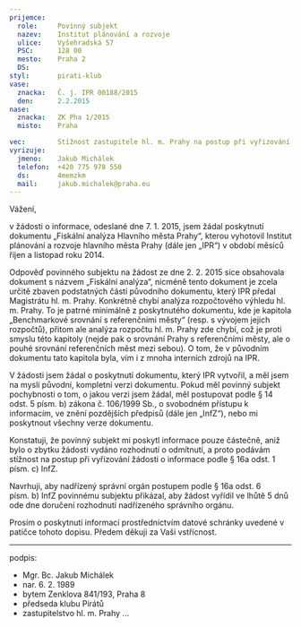 ```yaml
---
prijemce: 
  role:     Povinný subjekt
  nazev:    Institut plánování a rozvoje
  ulice:    Vyšehradská 57
  PSC:      128 00
  mesto:    Praha 2
  DS:       
styl:       pirati-klub
vase:
  znacka:   Č. j. IPR 00188/2015
  den:      2.2.2015
nase:
  znacka:   ZK Pha 1/2015
  misto:    Praha

vec:        Stížnost zastupitele hl. m. Prahy na postup při vyřizování žádosti o informace
vyrizuje:   
  jmeno:    Jakub Michálek
  telefon:  +420 775 978 550
  ds:       4memzkm
  mail:     jakub.michalek@praha.eu
---
```


Vážení,

v žádosti o informace, odeslané dne 7. 1. 2015, jsem žádal poskytnutí dokumentu „Fiskální analýza Hlavního města Prahy“, kterou vyhotovil Institut plánování a rozvoje hlavního města Prahy (dále jen „IPR“) v období měsíců říjen a listopad roku 2014.  

Odpověď povinného subjektu na žádost ze dne 2. 2. 2015 sice obsahovala dokument s názvem „Fiskální analýza“, nicméně tento dokument je zcela určitě zbaven podstatných částí původního dokumentu, který IPR předal Magistrátu hl. m. Prahy. Konkrétně chybí analýza rozpočtového výhledu hl. m. Prahy. To je patrné minimálně z poskytnutého dokumentu, kde je kapitola „Benchmarkové srovnání s referenčními městy“ (resp. s vývojem jejich rozpočtů), přitom ale analýza rozpočtu hl. m. Prahy zde chybí, což je proti smyslu této kapitoly (nejde pak o srovnání Prahy s referenčními městy, ale o pouhé srovnání referenčních měst mezi sebou). O tom, že v původním dokumentu tato kapitola byla, vím i z mnoha interních zdrojů na IPR.

V žádosti jsem žádal o poskytnutí dokumentu, který IPR vytvořil, a měl jsem na mysli původní, kompletní verzi dokumentu. Pokud měl povinný subjekt pochybnosti o tom, o jakou verzi jsem žádal, měl postupovat podle § 14 odst. 5 písm. b) zákona č. 106/1999 Sb., o svobodném přístupu k informacím, ve znění pozdějších předpisů (dále jen „InfZ“), nebo mi poskytnout všechny verze dokumentu.  

Konstatuji, že povinný subjekt mi poskytl informace pouze částečně, aniž bylo o zbytku žádosti vydáno rozhodnutí o odmítnutí, a proto podávám stížnost na postup při vyřizování žádosti o informace podle § 16a odst. 1 písm. c) InfZ.

Navrhuji, aby nadřízený správní orgán postupem podle § 16a odst. 6 písm. b) InfZ povinnému subjektu přikázal, aby žádost vyřídil ve lhůtě 5 dnů ode dne doručení rozhodnutí nadřízeného správního orgánu.

Prosím o poskytnutí informací prostřednictvím datové schránky uvedené v patičce tohoto dopisu. Předem děkuji za Vaši vstřícnost.

---
podpis: 
  - Mgr. Bc. Jakub Michálek
  - nar. 6. 2. 1989
  - bytem Zenklova 841/193, Praha 8
  - předseda klubu Pirátů
  - zastupitelstvo hl. m. Prahy
...
